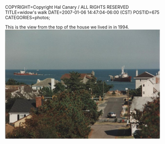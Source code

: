 COPYRIGHT=Copyright Hal Canary / ALL RIGHTS RESERVED
TITLE=widow's walk
DATE=2007-01-06 14:47:04-06:00 (CST)
POSTID=675
CATEGORIES=photos;

This is the view from the top of the house we lived in in 1994.  
![view of beach](/photos/1994-top-of-house.jpg)
